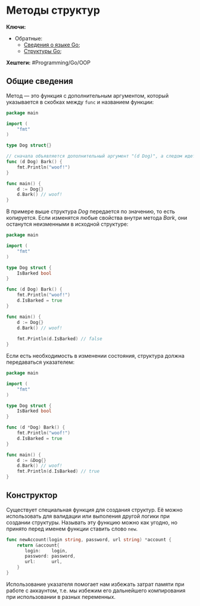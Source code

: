 
# Методы структур

**Ключи:**
- Обратные:
	- [Сведения о языке Go](GO);
	- [Структуры Go](Go-structure-methods);

**Хештеги:** #Programming/Go/OOP

## Общие сведения

Метод — это функция с дополнительным аргументом, который указывается в скобках между `func` и названием функции:

```go
package main

import (
	"fmt"
)

type Dog struct{}

// сначала объявляется дополнительный аргумент "(d Dog)", а следом идет обычное описание функции
func (d Dog) Bark() {
	fmt.Println("woof!")
}

func main() {
	d := Dog{}
	d.Bark() // woof!
}
```

В примере выше структура _Dog_ передается по значению, то есть копируется. Если изменятся любые свойства внутри метода _Bark_, они останутся неизменными в исходной структуре:

```go
package main

import (
	"fmt"
)

type Dog struct {
	IsBarked bool
}

func (d Dog) Bark() {
	fmt.Println("woof!")
	d.IsBarked = true
}

func main() {
	d := Dog{}
	d.Bark() // woof!
	
	fmt.Println(d.IsBarked) // false
}
```

Если есть необходимость в изменении состояния, структура должна передаваться указателем:

```go
package main

import (
	"fmt"
)

type Dog struct {
	IsBarked bool
}

func (d *Dog) Bark() {
	fmt.Println("woof!")
	d.IsBarked = true
}

func main() {
	d := &Dog{}
	d.Bark() // woof!
	fmt.Println(d.IsBarked) // true 
}
```

## Конструктор

Существует специальная функция для создания структур. Её можно использовать для валидации или выполения другой логики при создании структуры. Называть эту функцию можно как угодно, но принято перед именем функции ставить слово `new`.

```go
func newAccount(login string, password, url string) *account {  
    return &account{  
       login:    login,  
       password: password,  
       url:      url,  
    }  
}
```

Использование указателя помогает нам избежать затрат памяти при работе с аккаунтом, т.е. мы избежим его дальнейшего компирования при использовании в разных переменных.

